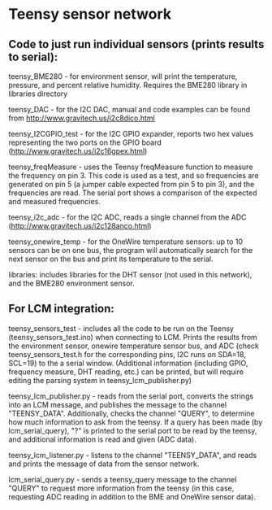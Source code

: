# Teensy sensor network

## Code to just run individual sensors (prints results to serial):
teensy_BME280 - for environment sensor, will print the temperature, pressure, and percent relative humidity. Requires the BME280 library in libraries directory

teensy_DAC - for the I2C DAC, manual and code examples can be found from http://www.gravitech.us/i2c8dico.html

teensy_I2CGPIO_test - for the I2C GPIO expander, reports two hex values representing the two ports on the GPIO board (http://www.gravitech.us/i2c16gpex.html)

teensy_freqMeasure - uses the Teensy freqMeasure function to measure the frequency on pin 3. This code is used as a test, and so frequencies are generated on pin 5 (a jumper cable expected from pin 5 to pin 3), and the frequencies are read. The serial port shows a comparison of the expected and measured frequencies.

teensy_i2c_adc - for the I2C ADC, reads a single channel from the ADC (http://www.gravitech.us/i2c128anco.html)

teensy_onewire_temp - for the OneWire temperature sensors: up to 10 sensors can be on one bus, the program will automatically search for the next sensor on the bus and print its temperature to the serial.

libraries: includes libraries for the DHT sensor (not used in this network), and the BME280 environment sensor.

## For LCM integration:
teensy_sensors_test - includes all the code to be run on the Teensy (teensy_sensors_test.ino) when connecting to LCM. Prints the results from the environment sensor, onewire temperature sensor bus, and ADC (check teensy_sensors_test.h for the corresponding pins, I2C runs on SDA=18, SCL=19) to the a serial window. (Additional information (including GPIO, frequency measure, DHT reading, etc.) can be printed, but will require editing the parsing system in teensy_lcm_publisher.py)

teensy_lcm_publisher.py - reads from the serial port, converts the strings into an LCM message, and publishes the message to the channel "TEENSY_DATA". Additionally, checks the channel "QUERY", to determine how much information to ask from the teensy. If a query has been made (by lcm_serial_query), "?" is printed to the serial port to be read by the teensy, and additional information is read and given (ADC data).

teensy_lcm_listener.py - listens to the channel "TEENSY_DATA", and reads and prints the message of data from the sensor network.

lcm_serial_query.py - sends a teensy_query message to the channel "QUERY" to request more information from the teensy (in this case, requesting ADC reading in addition to the BME and OneWire sensor data).
